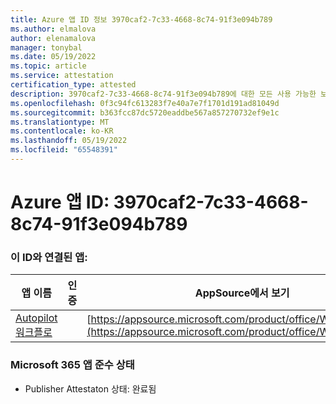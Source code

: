 ```yaml
---
title: Azure 앱 ID 정보 3970caf2-7c33-4668-8c74-91f3e094b789
ms.author: elmalova
author: elenamalova
manager: tonybal
ms.date: 05/19/2022
ms.topic: article
ms.service: attestation
certification_type: attested
description: 3970caf2-7c33-4668-8c74-91f3e094b789에 대한 모든 사용 가능한 보안 및 규정 준수 정보입니다.
ms.openlocfilehash: 0f3c94fc613283f7e40a7e7f1701d191ad81049d
ms.sourcegitcommit: b363fcc87dc5720eaddbe567a857270732ef9e1c
ms.translationtype: MT
ms.contentlocale: ko-KR
ms.lasthandoff: 05/19/2022
ms.locfileid: "65548391"
---
```

# <a name="azure-app-id-3970caf2-7c33-4668-8c74-91f3e094b789"></a>Azure 앱 ID: 3970caf2-7c33-4668-8c74-91f3e094b789


### <a name="apps-associated-with-this-id"></a>이 ID와 연결된 앱:
| **앱 이름** | **인증** | **AppSource에서 보기** |
|--------------|---------------|-----------------------|
| [Autopilot 워크플로](../forward/WA200003745.md) |  | [https://appsource.microsoft.com/product/office/WA200003745](https://appsource.microsoft.com/product/office/WA200003745) |

### <a name="microsoft-365-app-compliance-status"></a>Microsoft 365 앱 준수 상태
- Publisher Attestaton 상태: 완료됨
